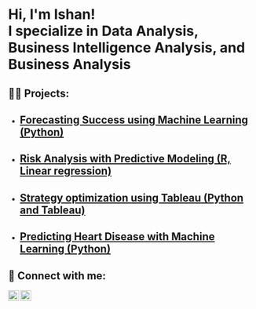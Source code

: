 <h1>Hi, I'm Ishan! <br/><a> I specialize in Data Analysis</a>, <a >Business Intelligence Analysis</a>, <a > and Business Analysis</a></h1>

<h2>👨‍💻 Projects:</h2>

- <b>[**Forecasting Success using Machine Learning (Python)**](https://github.com/lokhandeishan/Forecasting-success-using-machine-learning/tree/main)</b>
  -
- <b>[**Risk Analysis with Predictive Modeling (R, Linear regression)**](https://github.com/lokhandeishan/Carvana-R)</b>
  - 
- <b>[**Strategy optimization using Tableau (Python and Tableau)**](https://github.com/lokhandeishan/Tableau-Strategy-Optimization)</b>
  -
- <b>[**Predicting Heart Disease with Machine Learning (Python)**](https://github.com/lokhandeishan/Predicting-Heart_disease/blob/main/README.md)</b>
  -

<h2> 🤳 Connect with me:</h2>


[<img align="left" alt="JoshMadakor | LinkedIn" width="22px" src="https://cdn.jsdelivr.net/npm/simple-icons@v3/icons/linkedin.svg" />][linkedin]
[<img align="left" alt="JoshMadakor | Instagram" width="22px" src="https://cdn.jsdelivr.net/npm/simple-icons@v3/icons/instagram.svg" />][instagram]


[instagram]: https://www.instagram.com/ishanlokhande/
[linkedin]: https://linkedin.com/in/ishanlokhande/
